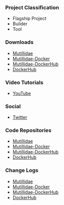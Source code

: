 ### Project Classification

* <i class="fas fa-flag" style="color:#2ADA08;"></i> Flagship Project
* <i class="fas fa-toolbox" style="color:#233e81;"></i> Builder
* <i class="fas fa-tools" style="color:#233e81;"></i> Tool

### Downloads
* [Mutillidae](https://github.com/webpwnized/mutillidae)
* [Mutillidae-Docker](https://github.com/webpwnized/mutillidae-docker)
* [Mutillidae-DockerHub](https://github.com/webpwnized/mutillidae-dockerhub)
* [DockerHub](https://hub.docker.com/r/webpwnized/mutillidae/)

### Video Tutorials
* [YouTube](https://www.youtube.com/channel/UCPeJcqbi8v46Adk59plaaXg)

### Social
* [Twitter](https://twitter.com/webpwnized)

### Code Repositories
* [Mutillidae](https://github.com/webpwnized/mutillidae)
* [Mutillidae-Docker](https://github.com/webpwnized/mutillidae-docker)
* [Mutillidae-DockerHub](https://github.com/webpwnized/mutillidae-dockerhub)
* [DockerHub](https://hub.docker.com/r/webpwnized/mutillidae/)

### Change Logs
* [Mutillidae](https://github.com/webpwnized/mutillidae/tags)
* [Mutillidae-Docker](https://github.com/webpwnized/mutillidae-docker/tags)
* [Mutillidae-DockerHub](https://github.com/webpwnized/mutillidae-dockerhub/tags)
* [DockerHub](https://hub.docker.com/r/webpwnized/mutillidae/tags)
